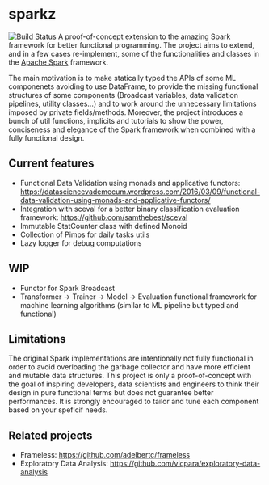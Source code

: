 # sparkz
[![Build Status](https://travis-ci.org/gm-spacagna/sparkz.svg?branch=master)](https://travis-ci.org/gm-spacagna/sparkz)
A proof-of-concept extension to the amazing Spark framework for better functional programming.
The project aims to extend, and in a few cases re-implement, some of the functionalities and classes in the [Apache Spark](spark.apache.org) framework.

The main motivation is to make statically typed the APIs of some ML componenets avoiding to use DataFrame, to provide the missing functional structures of some components (Broadcast variables, data validation pipelines, utility classes...) and to work around the unnecessary limitations imposed by private fields/methods.
Moreover, the project introduces a bunch of util functions, implicits and tutorials to show the power, conciseness and elegance of the Spark framework when combined with a fully functional design.

## Current features

* Functional Data Validation using monads and applicative functors: https://datasciencevademecum.wordpress.com/2016/03/09/functional-data-validation-using-monads-and-applicative-functors/
* Integration with sceval for a better binary classification evaluation framework: https://github.com/samthebest/sceval
* Immutable StatCounter class with defined Monoid
* Collection of Pimps for daily tasks utils
* Lazy logger for debug computations

## WIP
* Functor for Spark Broadcast
* Transformer -> Trainer -> Model -> Evaluation functional framework for machine learning algorithms (similar to ML pipeline but typed and functional)
 
## Limitations
The original Spark implementations are intentionally not fully functional in order to avoid overloading the garbage collector and have more efficient and mutable data structures. This project is only a proof-of-concept with the goal of inspiring developers, data scientists and engineers to think their design in pure functional terms but does not guarantee better performances. It is strongly encouraged to tailor and tune each component based on your speficif needs.

## Related projects
* Frameless: https://github.com/adelbertc/frameless
* Exploratory Data Analysis: https://github.com/vicpara/exploratory-data-analysis
